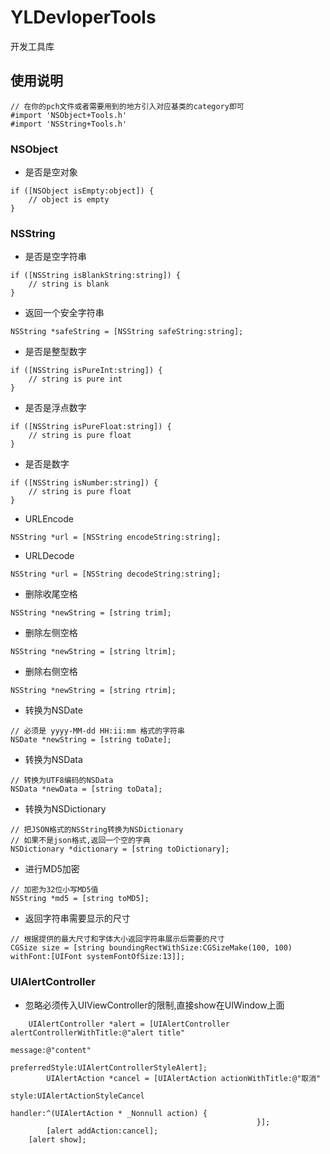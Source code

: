 YLDevloperTools
===
开发工具库
## 使用说明
```objc
// 在你的pch文件或者需要用到的地方引入对应基类的category即可
#import 'NSObject+Tools.h'
#import 'NSString+Tools.h'
```

### NSObject
* 是否是空对象
```objc
if ([NSObject isEmpty:object]) {
	// object is empty
}
```
### NSString
* 是否是空字符串
```objc
if ([NSString isBlankString:string]) {
	// string is blank
}
```
* 返回一个安全字符串
```objc
NSString *safeString = [NSString safeString:string];
```
* 是否是整型数字
```objc
if ([NSString isPureInt:string]) {
	// string is pure int
}
```
* 是否是浮点数字
```objc
if ([NSString isPureFloat:string]) {
	// string is pure float
}
```
* 是否是数字
```objc
if ([NSString isNumber:string]) {
	// string is pure float
}
```
* URLEncode
```objc
NSString *url = [NSString encodeString:string];
```
* URLDecode
```objc
NSString *url = [NSString decodeString:string];
```
* 删除收尾空格
```objc
NSString *newString = [string trim];
```
* 删除左侧空格
```objc
NSString *newString = [string ltrim];
```
* 删除右侧空格
```objc
NSString *newString = [string rtrim];
```
* 转换为NSDate
```objc
// 必须是 yyyy-MM-dd HH:ii:mm 格式的字符串
NSDate *newString = [string toDate];
```
* 转换为NSData
```objc
// 转换为UTF8编码的NSData
NSData *newData = [string toData];
```
* 转换为NSDictionary
```objc
// 把JSON格式的NSString转换为NSDictionary
// 如果不是json格式,返回一个空的字典
NSDictionary *dictionary = [string toDictionary];
```
* 进行MD5加密
```objc
// 加密为32位小写MD5值
NSString *md5 = [string toMD5];
```
* 返回字符串需要显示的尺寸
```objc
// 根据提供的最大尺寸和字体大小返回字符串展示后需要的尺寸
CGSize size = [string boundingRectWithSize:CGSizeMake(100, 100) withFont:[UIFont systemFontOfSize:13]];
```
### UIAlertController
* 忽略必须传入UIViewController的限制,直接show在UIWindow上面
```objc
	UIAlertController *alert = [UIAlertController alertControllerWithTitle:@"alert title"
                                                                       message:@"content"
                                                                preferredStyle:UIAlertControllerStyleAlert];
        UIAlertAction *cancel = [UIAlertAction actionWithTitle:@"取消"
                                                         style:UIAlertActionStyleCancel
                                                       handler:^(UIAlertAction * _Nonnull action) {
                                                       }];
        [alert addAction:cancel];
	[alert show];

```
